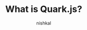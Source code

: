 ---
title : What is Quark.js?
description : Examples of cron expressions for configuring time schedules and cronjobs.
author : nishkal
tags : ['nodejs', 'javascript']
---